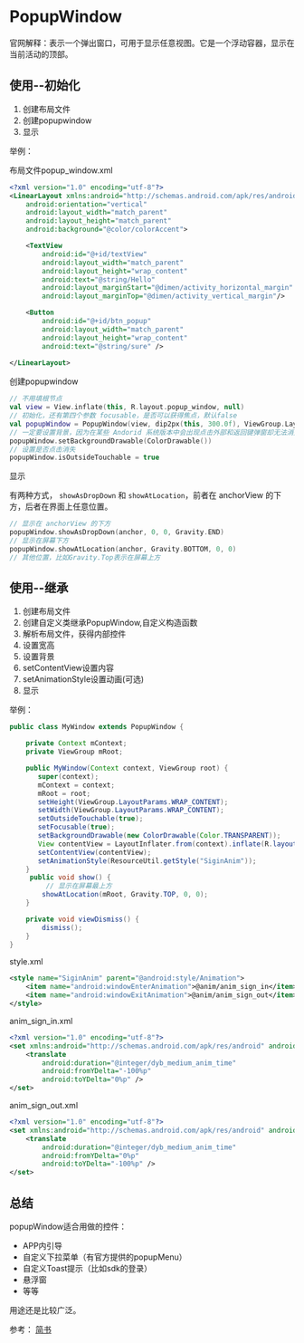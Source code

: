 # PopupWindow

官网解释：表示一个弹出窗口，可用于显示任意视图。它是一个浮动容器，显示在当前活动的顶部。

## 使用--初始化

1. 创建布局文件
2. 创建popupwindow
3. 显示

举例：

布局文件popup_window.xml

```xml
<?xml version="1.0" encoding="utf-8"?>
<LinearLayout xmlns:android="http://schemas.android.com/apk/res/android"
    android:orientation="vertical"
    android:layout_width="match_parent"
    android:layout_height="match_parent"
    android:background="@color/colorAccent">

    <TextView
        android:id="@+id/textView"
        android:layout_width="match_parent"
        android:layout_height="wrap_content"
        android:text="@string/Hello"
        android:layout_marginStart="@dimen/activity_horizontal_margin"
        android:layout_marginTop="@dimen/activity_vertical_margin"/>

    <Button
        android:id="@+id/btn_popup"
        android:layout_width="match_parent"
        android:layout_height="wrap_content"
        android:text="@string/sure" />
    
</LinearLayout>
```

创建popupwindow

```kotlin
// 不用填根节点
val view = View.inflate(this, R.layout.popup_window, null)
// 初始化，还有第四个参数 focusable，是否可以获得焦点，默认false
val popupWindow = PopupWindow(view, dip2px(this, 300.0f), ViewGroup.LayoutParams.WRAP_CONTENT)
// 一定要设置背景，因为在某些 Andorid 系统版本中会出现点击外部和返回键弹窗却无法消失的 Bug
popupWindow.setBackgroundDrawable(ColorDrawable())
// 设置是否点击消失
popupWindow.isOutsideTouchable = true
```

显示

有两种方式， `showAsDropDown` 和 `showAtLocation`，前者在 anchorView 的下方，后者在界面上任意位置。

```kotlin
// 显示在 anchorView 的下方
popupWindow.showAsDropDown(anchor, 0, 0, Gravity.END)
// 显示在屏幕下方
popupWindow.showAtLocation(anchor, Gravity.BOTTOM, 0, 0)
// 其他位置，比如Gravity.Top表示在屏幕上方
```

## 使用--继承

1. 创建布局文件
2. 创建自定义类继承PopupWindow,自定义构造函数
3. 解析布局文件，获得内部控件
4. 设置宽高
5. 设置背景
6. setContentView设置内容
7. setAnimationStyle设置动画(可选)
8. 显示

举例：

```java
public class MyWindow extends PopupWindow {

    private Context mContext;
    private ViewGroup mRoot;

    public MyWindow(Context context, ViewGroup root) {
       super(context);
       mContext = context;
       mRoot = root;
       setHeight(ViewGroup.LayoutParams.WRAP_CONTENT);
       setWidth(ViewGroup.LayoutParams.WRAP_CONTENT);
       setOutsideTouchable(true);
       setFocusable(true);
       setBackgroundDrawable(new ColorDrawable(Color.TRANSPARENT));
       View contentView = LayoutInflater.from(context).inflate(R.layout.popup_test, null, false);
       setContentView(contentView);
       setAnimationStyle(ResourceUtil.getStyle("SiginAnim"));
    }
     public void show() {
         // 显示在屏幕最上方
        showAtLocation(mRoot, Gravity.TOP, 0, 0);
    }

    private void viewDismiss() {
        dismiss();
    }
}
```

style.xml

```xml
<style name="SiginAnim" parent="@android:style/Animation">
    <item name="android:windowEnterAnimation">@anim/anim_sign_in</item>
    <item name="android:windowExitAnimation">@anim/anim_sign_out</item>
</style>
```

anim_sign_in.xml

```xml
<?xml version="1.0" encoding="utf-8"?>
<set xmlns:android="http://schemas.android.com/apk/res/android" android:shareInterpolator="true">
    <translate
        android:duration="@integer/dyb_medium_anim_time"
        android:fromYDelta="-100%p"
        android:toYDelta="0%p" />
</set>
```

anim_sign_out.xml

```xml
<?xml version="1.0" encoding="utf-8"?>
<set xmlns:android="http://schemas.android.com/apk/res/android" android:shareInterpolator="true">
    <translate
        android:duration="@integer/dyb_medium_anim_time"
        android:fromYDelta="0%p"
        android:toYDelta="-100%p" />
</set>
```

## 总结

popupWindow适合用做的控件：

- APP内引导
- 自定义下拉菜单（有官方提供的popupMenu）
- 自定义Toast提示（比如sdk的登录）
- 悬浮窗
- 等等

用途还是比较广泛。

参考： [简书](https://www.jianshu.com/p/6c32889e6377)